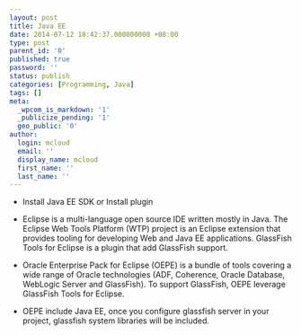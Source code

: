 ```yaml
---
layout: post
title: Java EE
date: 2014-07-12 18:42:37.000000000 +08:00
type: post
parent_id: '0'
published: true
password: ''
status: publish
categories: [Programming, Java]
tags: []
meta:
  _wpcom_is_markdown: '1'
  _publicize_pending: '1'
  geo_public: '0'
author:
  login: mcloud
  email: ''
  display_name: mcloud
  first_name: ''
  last_name: ''
---
```

<ul>
<li>
<p>Install Java EE SDK or Install plugin</p>
</li>
<li>
<p>Eclipse is a multi-language open source IDE written mostly in Java. The Eclipse Web Tools Platform (WTP) project is an Eclipse extension that provides tooling for developing Web and Java EE applications. GlassFish Tools for Eclipse is a plugin that add GlassFish support.</p>
</li>
<li>
<p>Oracle Enterprise Pack for Eclipse (OEPE) is a bundle of tools covering a wide range of Oracle technologies (ADF, Coherence, Oracle Database, WebLogic Server and GlassFish). To support GlassFish, OEPE leverage GlassFish Tools for Eclipse.</p>
</li>
<li>
<p>OEPE include Java EE, once you configure glassfish server in your project, glassfish system libraries will be included.</p>
</li>
</ul>
